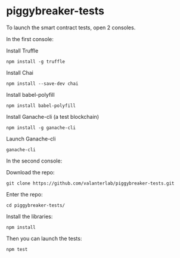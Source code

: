# piggybreaker-tests
To launch the smart contract tests, open 2 consoles.

In the first console:

Install Truffle
```
npm install -g truffle
```
Install Chai
```
npm install --save-dev chai
```
Install babel-polyfill
```
npm install babel-polyfill
```
Install Ganache-cli (a test blockchain)
```
npm install -g ganache-cli
```
Launch Ganache-cli
```
ganache-cli
```




In the second console:

Download the repo:
```
git clone https://github.com/valanterlab/piggybreaker-tests.git
```

Enter the repo:
```
cd piggybreaker-tests/
```

Install the libraries:
```
npm install
```

Then you can launch the tests:
```
npm test
```
